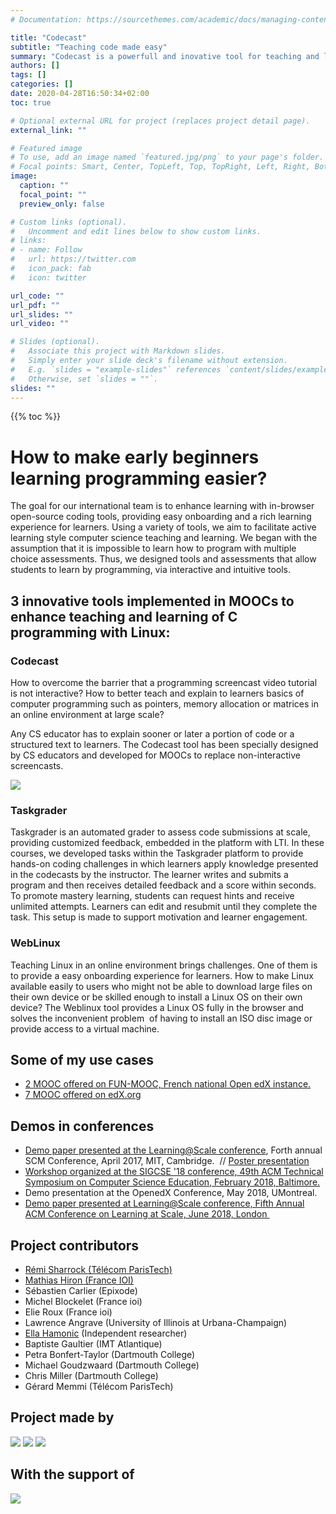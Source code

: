 ```yaml
---
# Documentation: https://sourcethemes.com/academic/docs/managing-content/

title: "Codecast"
subtitle: "Teaching code made easy"
summary: "Codecast is a powerfull and inovative tool for teaching and learning how to code." 
authors: []
tags: []
categories: []
date: 2020-04-28T16:50:34+02:00
toc: true

# Optional external URL for project (replaces project detail page).
external_link: ""

# Featured image
# To use, add an image named `featured.jpg/png` to your page's folder.
# Focal points: Smart, Center, TopLeft, Top, TopRight, Left, Right, BottomLeft, Bottom, BottomRight.
image:
  caption: ""
  focal_point: ""
  preview_only: false

# Custom links (optional).
#   Uncomment and edit lines below to show custom links.
# links:
# - name: Follow
#   url: https://twitter.com
#   icon_pack: fab
#   icon: twitter

url_code: ""
url_pdf: ""
url_slides: ""
url_video: ""

# Slides (optional).
#   Associate this project with Markdown slides.
#   Simply enter your slide deck's filename without extension.
#   E.g. `slides = "example-slides"` references `content/slides/example-slides.md`.
#   Otherwise, set `slides = ""`.
slides: ""
---
```


{{% toc %}}

How to make early beginners learning programming easier?
========================================================

The goal for our international team is to enhance learning with in-browser open-source coding tools, providing easy onboarding and a rich learning experience for learners. Using a variety of tools, we aim to facilitate active learning style computer science teaching and learning. We began with the assumption that it is impossible to learn how to program with multiple choice assessments. Thus, we designed tools and assessments that allow students to learn by programming, via interactive and intuitive tools.

3 innovative tools implemented in MOOCs to enhance teaching and learning of C programming with Linux:
-----------------------------------------------------------------------------------------------------

### Codecast

How to overcome the barrier that a programming screencast video tutorial is not interactive? How to better teach and explain to learners basics of computer programming such as pointers, memory allocation or matrices in an online environment at large scale?

Any CS educator has to explain sooner or later a portion of code or a structured text to learners. The Codecast tool has been specially designed by CS educators and developed for MOOCs to replace non-interactive screencasts.

![](https://codecast.wp.imt.fr/files/2017/04/cropped-cropped-codecast9-1.png)

### Taskgrader

Taskgrader is an automated grader to assess code submissions at scale, providing customized feedback, embedded in the platform with LTI. In these courses, we developed tasks within the Taskgrader platform to provide hands-on coding challenges in which learners apply knowledge presented in the codecasts by the instructor. The learner writes and submits a program and then receives detailed feedback and a score within seconds. To promote mastery learning, students can request hints and receive unlimited attempts. Learners can edit and resubmit until they complete the task. This setup is made to support motivation and learner engagement. 

### WebLinux
 Teaching Linux in an online environment brings challenges. One of them is to provide a easy onboarding experience for learners. How to make Linux available easily to users who might not be able to download large files on their own device or be skilled enough to install a Linux OS on their own device? The Weblinux tool provides a Linux OS fully in the browser and solves the inconvenient problem  of having to install an ISO disc image or provide access to a virtual machine.

## Some of my use cases

-   [2 MOOC offered on FUN-MOOC, French national Open edX instance.](https://www.imt.fr/en/education/mooc/mooc-thematic-courses/)
-   [7 MOOC offered on edX.org](https://www.edx.org/professional-certificate/dartmouth-imtx-c-programming-with-linux)

## Demos in conferences

-   [Demo paper presented at the Learning\@Scale conference](http://dl.acm.org/citation.cfm?id=3053970&CFID=749625375&CFTOKEN=11921258),
    Forth annual SCM Conference, April 2017, MIT, Cambridge.  // [Poster presentation](https://codecast.wp.imt.fr/files/2017/04/Poster-LAS-IMT-HAMONIC-SHARROCK3.pdf)
-   [Workshop organized at the SIGCSE '18 conference, 49th ACM Technical Symposium on Computer Science Education, February 2018, Baltimore.](https://dl.acm.org/citation.cfm?doid=3159450.3162381)
-   Demo presentation at the OpenedX Conference, May 2018, UMontreal.
-   [Demo paper presented at Learning\@Scale conference, Fifth Annual ACM Conference on Learning at Scale, June 2018,    London ](https://dl.acm.org/citation.cfm?doid=3231644.3231703)

## Project contributors

-   [Rémi Sharrock (Télécom ParisTech)](https://remisharrock.github.io/)
-   [Mathias Hiron (France IOI)](https://www.linkedin.com/in/mathias-hiron-92a4303/)
-   Sébastien Carlier (Epixode)
-   Michel Blockelet (France ioi)
-   Elie Roux (France ioi)
-   Lawrence Angrave (University of Illinois at Urbana-Champaign)
-   [Ella Hamonic](https://www.linkedin.com/in/ellahamonic) (Independent researcher)
-   Baptiste Gaultier (IMT Atlantique)
-   Petra Bonfert-Taylor (Dartmouth College)
-   Michael Goudzwaard (Dartmouth College)
-   Chris Miller (Dartmouth College)
-   Gérard Memmi (Télécom ParisTech)

## Project made by

[![](https://codecast.wp.imt.fr/files/2017/04/IMT_logo_RVB-1-300x157.jpg)](https://www.imt.fr/en/training/mooc/)
[![](https://codecast.wp.imt.fr/files/2017/04/logotelecom_0-300x300.jpg)](http://www.telecom-paristech.fr/eng)
[![](https://codecast.wp.imt.fr/files/2017/04/France-ioi-LogoOK-grand-300x167.png)](http://www.france-ioi.org/)

## With the support of

![](https://codecast.wp.imt.fr/files/2017/04/fd-300x240.jpg)
